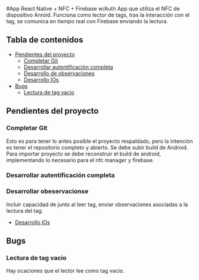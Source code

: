 #App React Native + NFC + Firebase w/Auth
App que utiliza el NFC de dispositivo Anroid.
Funciona como lector de tags, tras la interacción con el tag, se comunica en tiempo real con Firebase enviando la lectura.

## Tabla de contenidos

* [Pendientes del proyecto](#pendientes-del-proyecto)
  * [Completar Git](#completar-git)
  * [Desarrollar autentificación completa](#desarrollar-autentificacion-completo)  
  * [Desarrollo de observaciones](#desarrollo-de-observaciones)    
  * [Desarrollo IOs](#desarrollo-IOs)    
* [Bugs](#bugs)
  * [Lectura de tag vacio](#lectura-de-tag-vacio)

## Pendientes del proyecto

### Completar Git
Esto es para tener lo antes posible el proyecto respaldado, pero la intención es tener el repositorio completo y abierto.
Se debe subir build de Android. 
Para importar proyecto se debe reconstruir el build de android, implementando lo necesario para el nfc manager y firebase.

### Desarrollar autentificación completa

### Desarrollar obeservacionse
Incluir capacidad de junto al leer tag, enviar observaciones asociadas a la lectura del tag.

  * [Desarrollo IOs](#npm-start)    


## Bugs

### Lectura de tag vacio
Hay ocaciones que el lector lee como tag vacio.


